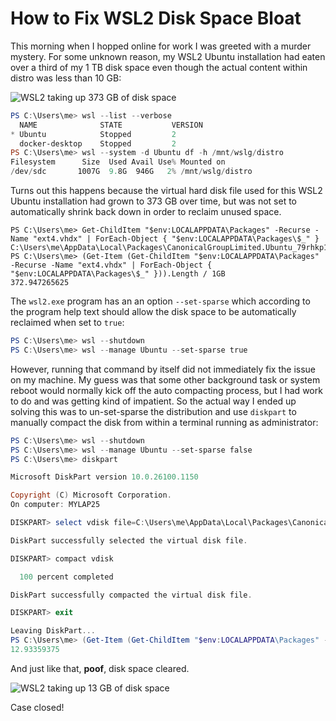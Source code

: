 How to Fix WSL2 Disk Space Bloat
================================

This morning when I hopped online for work I was greeted with a murder mystery.
For some unknown reason, my WSL2 Ubuntu installation had eaten over a third of
my 1 TB disk space even though the actual content within distro was less than
10 GB:

![WSL2 taking up 373 GB of disk space](/blog/2025-08-14-how-to-fix-wsl2-disk-space-bloat/ubuntu-373gb.png)

```ps1
PS C:\Users\me> wsl --list --verbose
  NAME              STATE           VERSION
* Ubuntu            Stopped         2
  docker-desktop    Stopped         2
PS C:\Users\me> wsl --system -d Ubuntu df -h /mnt/wslg/distro
Filesystem      Size  Used Avail Use% Mounted on
/dev/sdc       1007G  9.8G  946G   2% /mnt/wslg/distro
```

Turns out this happens because the virtual hard disk file used for this WSL2
Ubuntu installation had grown to 373 GB over time, but was not set to
automatically shrink back down in order to reclaim unused space.

```
PS C:\Users\me> Get-ChildItem "$env:LOCALAPPDATA\Packages" -Recurse -Name "ext4.vhdx" | ForEach-Object { "$env:LOCALAPPDATA\Packages\$_" }
C:\Users\me\AppData\Local\Packages\CanonicalGroupLimited.Ubuntu_79rhkp1fndgsc\LocalState\ext4.vhdx
PS C:\Users\me> (Get-Item (Get-ChildItem "$env:LOCALAPPDATA\Packages" -Recurse -Name "ext4.vhdx" | ForEach-Object { "$env:LOCALAPPDATA\Packages\$_" })).Length / 1GB
372.947265625
```

The `wsl2.exe` program has an an option `--set-sparse` which according to the
program help text should allow the disk space to be automatically reclaimed
when set to `true`:

```ps1
PS C:\Users\me> wsl --shutdown
PS C:\Users\me> wsl --manage Ubuntu --set-sparse true
```

However, running that command by itself did not immediately fix the issue on my
machine. My guess was that some other background task or system reboot would
normally kick off the auto compacting process, but I had work to do and was
getting kind of impatient. So the actual way I ended up solving this was to
un-set-sparse the distribution and use `diskpart` to manually compact the disk
from within a terminal running as administrator:

```ps1
PS C:\Users\me> wsl --shutdown
PS C:\Users\me> wsl --manage Ubuntu --set-sparse false
PS C:\Users\me> diskpart

Microsoft DiskPart version 10.0.26100.1150

Copyright (C) Microsoft Corporation.
On computer: MYLAP25

DISKPART> select vdisk file=C:\Users\me\AppData\Local\Packages\CanonicalGroupLimited.Ubuntu_79rhkp1fndgsc\LocalState\ext4.vhdx

DiskPart successfully selected the virtual disk file.

DISKPART> compact vdisk

  100 percent completed

DiskPart successfully compacted the virtual disk file.

DISKPART> exit

Leaving DiskPart...
PS C:\Users\me> (Get-Item (Get-ChildItem "$env:LOCALAPPDATA\Packages" -Recurse -Name "ext4.vhdx" | ForEach-Object { "$env:LOCALAPPDATA\Packages\$_" })).Length / 1GB
12.93359375
```

And just like that, **poof**, disk space cleared.

![WSL2 taking up 13 GB of disk space](/blog/2025-08-14-how-to-fix-wsl2-disk-space-bloat/ubuntu-13gb.png)

Case closed!
